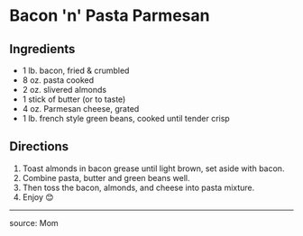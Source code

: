 # Bacon 'n' Pasta Parmesan

## Ingredients

- 1 lb. bacon, fried & crumbled
- 8 oz. pasta cooked
- 2 oz. slivered almonds
- 1 stick of butter (or to taste)
- 4 oz. Parmesan cheese, grated
- 1 lb. french style green beans, cooked until tender crisp

## Directions

1. Toast almonds in bacon grease until light brown, set aside with bacon.
2. Combine pasta, butter and green beans well.
3. Then toss the bacon, almonds, and cheese into pasta mixture.
4. Enjoy 😊

---

source: Mom
